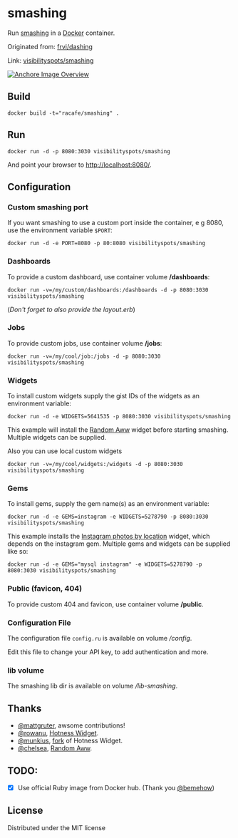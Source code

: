 # smashing
Run [smashing](https://github.com/Smashing/smashing) in a [Docker](http://docker.io/) container.

Originated from: [frvi/dashing](https://registry.hub.docker.com/u/frvi/dashing/)

Link: [visibilityspots/smashing](https://registry.hub.docker.com/u/visibilityspots/smashing/)

[![Anchore Image Overview](https://anchore.io/service/badges/image/316adb3394c43dd1caf39ccf4d9799bf9bcee549cb3aa77eee9f46e24a30ceb3)](https://anchore.io/image/dockerhub/visibilityspots%2Fsmashing%3Alatest)

## Build
```docker build -t="racafe/smashing" .```

## Run
```docker run -d -p 8080:3030 visibilityspots/smashing```

And point your browser to [http://localhost:8080/](http://localhost:8080/).


## Configuration
### Custom smashing port
If you want smashing to use a custom port inside the container, e g 8080, use the environment variable `$PORT`:

```docker run -d -e PORT=8080 -p 80:8080 visibilityspots/smashing```

### Dashboards
To provide a custom dashboard, use container volume **/dashboards**:

```docker run -v=/my/custom/dashboards:/dashboards -d -p 8080:3030 visibilityspots/smashing```

(*Don't forget to also provide the layout.erb*)

### Jobs
To provide custom jobs, use container volume **/jobs**:

```docker run -v=/my/cool/job:/jobs -d -p 8080:3030 visibilityspots/smashing```

### Widgets
To install custom widgets supply the gist IDs of the widgets as an environment variable:

```docker run -d -e WIDGETS=5641535 -p 8080:3030 visibilityspots/smashing```

This example will install the [Random Aww](https://gist.github.com/chelsea/5641535) widget
before starting smashing. Multiple widgets can be supplied.

Also you can use local custom widgets

```docker run -v=/my/cool/widgets:/widgets -d -p 8080:3030 visibilityspots/smashing```


### Gems
To install gems, supply the gem name(s) as an environment variable:

```docker run -d -e GEMS=instagram -e WIDGETS=5278790 -p 8080:3030 visibilityspots/smashing```

This example installs the [Instagram photos by location](https://gist.github.com/mjamieson/5278790) widget,
which depends on the instagram gem. Multiple gems and widgets can be supplied like so:

```docker run -d -e GEMS="mysql instagram" -e WIDGETS=5278790 -p 8080:3030 visibilityspots/smashing```

### Public (favicon, 404)
To provide custom 404 and favicon, use container volume **/public**.

### Configuration File
The configuration file ```config.ru``` is available on volume */config*.

Edit this file to change your API key, to add authentication and more.

### lib volume
The smashing lib dir is available on volume */lib-smashing*.

## Thanks
- [@mattgruter](https://github.com/mattgruter), awsome contributions!
- [@rowanu](https://github.com/rowanu), [Hotness Widget](https://gist.github.com/rowanu/6246149).
- [@munkius](https://github.com/munkius), [fork](https://gist.github.com/munkius/9209839) of Hotness Widget.
- [@chelsea](https://github.com/chelsea), [Random Aww](https://gist.github.com/chelsea/5641535).

## TODO:
- [x] Use official Ruby image from Docker hub. (Thank you [@bemehow](https://github.com/bemehow))

## License
Distributed under the MIT license
